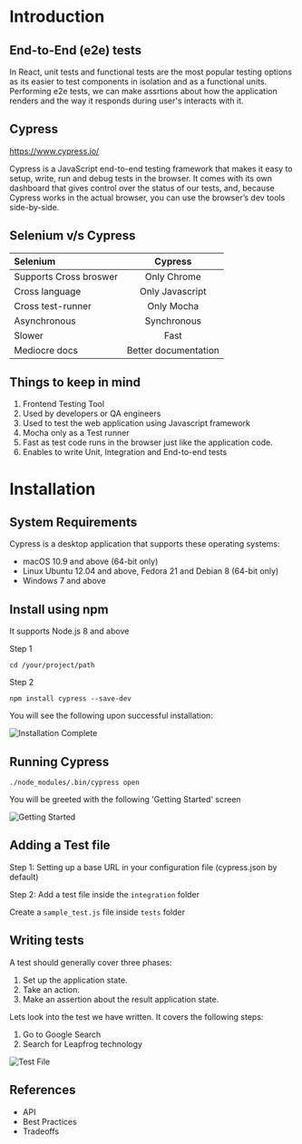 # Introduction
## End-to-End (e2e) tests
In React, unit tests and functional tests are the most popular testing options as its easier to test components in isolation and as a functional units. Performing e2e tests, we can make assrtions about how the application renders and the way it responds during user's interacts with it.

## Cypress

https://www.cypress.io/

Cypress is a JavaScript end-to-end testing framework that makes it easy to setup, write, run and debug tests in the browser. It comes with its own dashboard that gives control over the status of our tests, and, because Cypress works in the actual browser, you can use the browser’s dev tools side-by-side.

## Selenium v/s Cypress
| Selenium               | Cypress              |
| :----------------------| :------------------: |
| Supports Cross broswer | Only Chrome          |
| Cross language         | Only Javascript      |
| Cross test-runner      | Only Mocha           |
| Asynchronous           | Synchronous          |
| Slower                 | Fast                 |
| Mediocre docs          | Better documentation |

## Things to keep in mind
1) Frontend Testing Tool
2) Used by developers or QA engineers
3) Used to test the web application using Javascript framework
4) Mocha only as a Test runner
5) Fast as test code runs in the browser just like the application code.
6) Enables to write Unit, Integration and End-to-end tests

# Installation
## System Requirements
Cypress is a desktop application that supports these operating systems:
- macOS 10.9 and above (64-bit only)
- Linux Ubuntu 12.04 and above, Fedora 21 and Debian 8 (64-bit only)
- Windows 7 and above

## Install using npm
It supports Node.js 8 and above

Step 1

```cd /your/project/path```

Step 2

```npm install cypress --save-dev```

You will see the following upon successful installation:

![Installation Complete](https://github.com/Nischalkhadka/cypress-starter-kit/blob/master/screenshots/Installation.png)

## Running Cypress

```./node_modules/.bin/cypress open```

You will be greeted with the following 'Getting Started' screen

![Getting Started](https://github.com/Nischalkhadka/cypress-starter-kit/blob/master/screenshots/Open_Cypress.png)

## Adding a Test file

Step 1: Setting up a base URL in your configuration file (cypress.json by default)

Step 2: Add a test file inside the ```integration``` folder

Create a ```sample_test.js``` file inside ```tests``` folder

## Writing tests

A test should generally cover three phases:
1. Set up the application state.
2. Take an action.
3. Make an assertion about the result application state.

Lets look into the test we have written. It covers the following steps:

1. Go to Google Search
2. Search for Leapfrog technology

![Test File](https://github.com/Nischalkhadka/cypress-starter-kit/blob/master/screenshots/sample_test.png)


## References
- API
- Best Practices
- Tradeoffs
